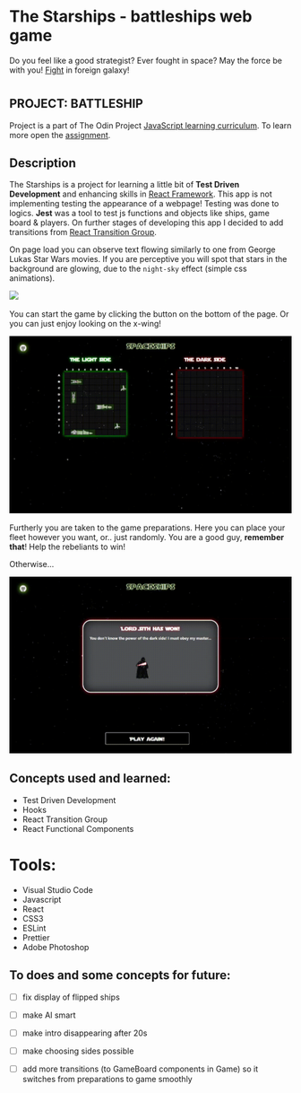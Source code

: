 # The Starships - battleships web game

Do you feel like a good strategist? Ever fought in space? May the force be with you! [Fight](https://wblachut.github.io/react-project-battleships/) in foreign galaxy!

#

## PROJECT: BATTLESHIP

Project is a part of The Odin Project [JavaScript learning curriculum](https://www.theodinproject.com/courses/javascript). To learn more open the [assignment](https://www.theodinproject.com/courses/javascript/lessons/battleship).

## Description

The Starships is a project for learning a little bit of **Test Driven Development** and enhancing skills in [React Framework](https://reactjs.org/). This app is not implementing testing the appearance of a webpage! Testing was done to logics. **Jest** was a tool to test js functions and objects like ships, game board & players. On further stages of developing this app I decided to add transitions from [React Transition Group](http://reactcommunity.org/react-transition-group/css-transition).

On page load you can observe text flowing similarly to one from George Lukas Star Wars movies. If you are perceptive you will spot that stars in the background are glowing, due to the `night-sky` effect (simple css animations).

![](/public/gifs/intro.gif)

You can start the game by clicking the button on the bottom of the page. Or you can just enjoy looking on the x-wing!

![](/public/gifs/game.gif)

Furtherly you are taken to the game preparations. Here you can place your fleet however you want, or.. just randomly. You are a good guy, **remember that**! Help the rebeliants to win!

Otherwise...

![](/public/gifs/lose.gif)

## Concepts used and learned:

- Test Driven Development
- Hooks
- React Transition Group
- React Functional Components

# Tools:

- Visual Studio Code
- Javascript
- React
- CSS3
- ESLint
- Prettier
- Adobe Photoshop

## To does and some concepts for future:

- [ ] fix display of flipped ships
- [ ] make AI smart
- [ ] make intro disappearing after 20s

- [ ] make choosing sides possible
- [ ] add more transitions (to GameBoard components in Game) so it switches from preparations to game smoothly
